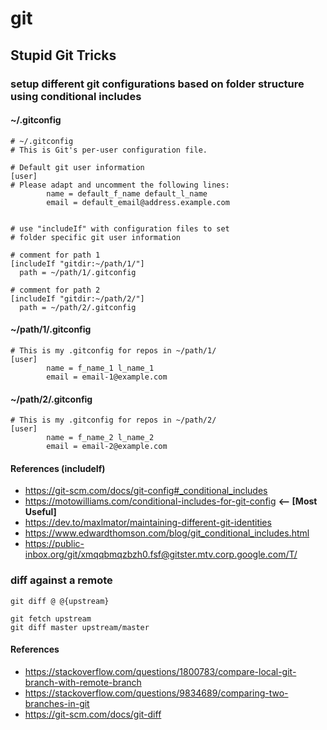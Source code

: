 # git

## Stupid Git Tricks

### setup different git configurations based on folder structure using conditional includes

#### ~/.gitconfig
```
# ~/.gitconfig
# This is Git's per-user configuration file.
  
# Default git user information
[user]
# Please adapt and uncomment the following lines:
        name = default_f_name default_l_name
        email = default_email@address.example.com


# use "includeIf" with configuration files to set
# folder specific git user information

# comment for path 1
[includeIf "gitdir:~/path/1/"]
  path = ~/path/1/.gitconfig

# comment for path 2
[includeIf "gitdir:~/path/2/"]
  path = ~/path/2/.gitconfig
```
#### ~/path/1/.gitconfig

```
# This is my .gitconfig for repos in ~/path/1/
[user]
        name = f_name_1 l_name_1
        email = email-1@example.com
```


#### ~/path/2/.gitconfig

```
# This is my .gitconfig for repos in ~/path/2/
[user]
        name = f_name_2 l_name_2
        email = email-2@example.com
```

#### References (includeIf)

* https://git-scm.com/docs/git-config#_conditional_includes
* https://motowilliams.com/conditional-includes-for-git-config **<-- [Most Useful]**
* https://dev.to/maxlmator/maintaining-different-git-identities
* https://www.edwardthomson.com/blog/git_conditional_includes.html
* https://public-inbox.org/git/xmqqbmqzbzh0.fsf@gitster.mtv.corp.google.com/T/

### diff against a remote

```
git diff @ @{upstream}
```

```
git fetch upstream
git diff master upstream/master
```

#### References
* https://stackoverflow.com/questions/1800783/compare-local-git-branch-with-remote-branch
* https://stackoverflow.com/questions/9834689/comparing-two-branches-in-git
* https://git-scm.com/docs/git-diff
